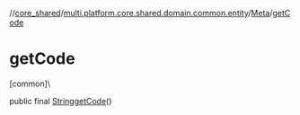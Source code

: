 //[core_shared](../../../index.md)/[multi.platform.core.shared.domain.common.entity](../index.md)/[Meta](index.md)/[getCode](get-code.md)

# getCode

[common]\

public final [String](https://developer.android.com/reference/kotlin/java/lang/String.html)[getCode](get-code.md)()
